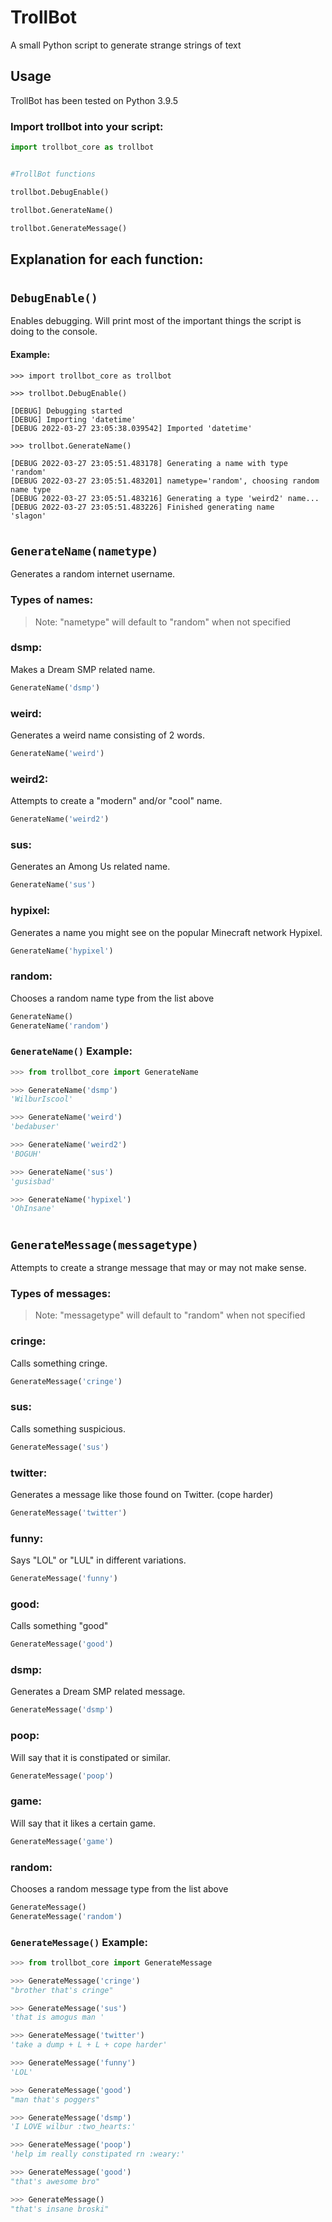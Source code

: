 # TrollBot

A small Python script to generate strange strings of text

## Usage

TrollBot has been tested on Python 3.9.5

### Import trollbot into your script:

```python
import trollbot_core as trollbot


#TrollBot functions

trollbot.DebugEnable()

trollbot.GenerateName()

trollbot.GenerateMessage()
```

## Explanation for each function:

#

## `DebugEnable()`

Enables debugging. Will print most of the important things the script is doing to the console. 

#### Example:

```
>>> import trollbot_core as trollbot

>>> trollbot.DebugEnable()

[DEBUG] Debugging started
[DEBUG] Importing 'datetime'
[DEBUG 2022-03-27 23:05:38.039542] Imported 'datetime'

>>> trollbot.GenerateName()

[DEBUG 2022-03-27 23:05:51.483178] Generating a name with type 'random'
[DEBUG 2022-03-27 23:05:51.483201] nametype='random', choosing random name type
[DEBUG 2022-03-27 23:05:51.483216] Generating a type 'weird2' name...
[DEBUG 2022-03-27 23:05:51.483226] Finished generating name
'slagon'
```

#

## `GenerateName(nametype)`

Generates a random internet username.

### Types of names:
> Note: "nametype" will default to "random" when not specified

### dsmp:
Makes a Dream SMP related name.

```python
GenerateName('dsmp')
```

### weird:
Generates a weird name consisting of 2 words.

```python
GenerateName('weird')
```

### weird2:
Attempts to create a "modern" and/or "cool" name.

```python
GenerateName('weird2')
```

### sus:
Generates an Among Us related name.

```python
GenerateName('sus')
```

### hypixel:
Generates a name you might see on the popular Minecraft network Hypixel.

```python
GenerateName('hypixel')
```

### random:
Chooses a random name type from the list above

```python
GenerateName()
GenerateName('random')
```

### `GenerateName()` Example:

```py
>>> from trollbot_core import GenerateName

>>> GenerateName('dsmp') 
'WilburIscool'

>>> GenerateName('weird')
'bedabuser'

>>> GenerateName('weird2')
'BOGUH'

>>> GenerateName('sus')
'gusisbad'

>>> GenerateName('hypixel')
'OhInsane'
```

#

## `GenerateMessage(messagetype)`

Attempts to create a strange message that may or may not make sense.

### Types of messages:
> Note: "messagetype" will default to "random" when not specified

### cringe:
Calls something cringe.

```python
GenerateMessage('cringe')
```

### sus:
Calls something suspicious.

```python
GenerateMessage('sus')
```

### twitter:
Generates a message like those found on Twitter. (cope harder)

```python
GenerateMessage('twitter')
```

### funny:
Says "LOL" or "LUL" in different variations.

```python
GenerateMessage('funny')
```

### good:
Calls something "good"

```python
GenerateMessage('good')
```

### dsmp:
Generates a Dream SMP related message.

```python
GenerateMessage('dsmp')
```

### poop:
Will say that it is constipated or similar.

```python
GenerateMessage('poop')
```

### game:
Will say that it likes a certain game.

```python
GenerateMessage('game')
```

### random:
Chooses a random message type from the list above

```python
GenerateMessage()
GenerateMessage('random')
```

### `GenerateMessage()` Example:

```py
>>> from trollbot_core import GenerateMessage

>>> GenerateMessage('cringe')
"brother that's cringe"

>>> GenerateMessage('sus')
'that is amogus man '

>>> GenerateMessage('twitter')
'take a dump + L + L + cope harder'

>>> GenerateMessage('funny')
'LOL'

>>> GenerateMessage('good')
"man that's poggers"

>>> GenerateMessage('dsmp')
'I LOVE wilbur :two_hearts:'

>>> GenerateMessage('poop')
'help im really constipated rn :weary:'

>>> GenerateMessage('good')
"that's awesome bro"

>>> GenerateMessage()
"that's insane broski"
```